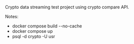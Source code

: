Crypto data streaming test project using crypto compare API.

Notes:
- docker compose build --no-cache
- docker compose up
- psql -d crypto -U usr
